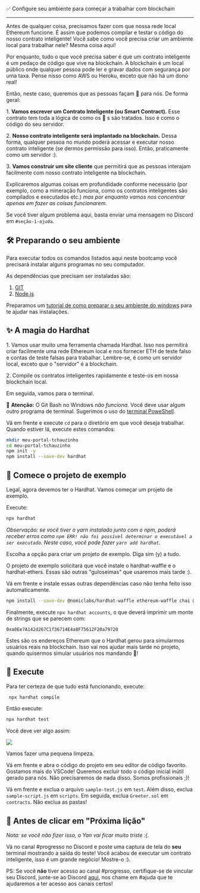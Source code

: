 ✅ Configure seu ambiente para começar a trabalhar com blockchain
-------------------------------------------------- -

Antes de qualquer coisa, precisamos fazer com que nossa rede local Ethereum funcione. É assim que podemos compilar e testar o código do nosso contrato inteligente! Você sabe como você precisa criar um ambiente local para trabalhar nele? Mesma coisa aqui!

Por enquanto, tudo o que você precisa saber é que um contrato inteligente é um pedaço de código que vive na blockchain. A blockchain é um local público onde qualquer pessoa pode ler e gravar dados com segurança por uma taxa. Pense nisso como AWS ou Heroku, exceto que não há um dono real!

Então, neste caso, queremos que as pessoas façam 👋 para nós. De forma geral:

1\. **Vamos escrever um Contrato Inteligente (ou Smart Contract).** Esse contrato tem toda a lógica de como os 👋 s são tratados. Isso é como o código do seu servidor.

2\. **Nosso contrato inteligente será implantado na blockchain.** Dessa forma, qualquer pessoa no mundo poderá acessar e executar nosso contrato inteligente (se dermos permissão para isso). Então, praticamente como um servidor :).

3\. **Vamos construir um site cliente** que permitirá que as pessoas interajam facilmente com nosso contrato inteligente na blockchain.

Explicaremos algumas coisas em profundidade conforme necessário (por exemplo, como a mineração funciona, como os contratos inteligentes são compilados e executados etc.) *mas por enquanto vamos nos concentrar apenas em fazer as coisas funcionarem*.

Se você tiver algum problema aqui, basta enviar uma mensagem no Discord em `#seção-1-ajuda`.

🛠 Preparando o seu ambiente
-----------------------

Para executar todos os comandos listados aqui neste bootcamp você precisará instalar alguns programas no seu computador.

As dependências que precisam ser instaladas são:

1. [GIT](https://git-scm.com/downloads)
2. [Node.js](https://nodejs.org/en/download/)

Preparamos um [tutorial de como preparar o seu ambiente do windows](https://www.web3dev.com.br/web3melk/como-preparar-o-seu-windows-para-participar-dos-bootcamps-da-web3dev-1dc3) para te ajudar nas instalações.

✨ A magia do Hardhat
-----------------------

1\. Vamos usar muito uma ferramenta chamada Hardhat. Isso nos permitirá criar facilmente uma rede Ethereum local e nos fornecer ETH de teste falso e contas de teste falsas para trabalhar. Lembre-se, é como um servidor local, exceto que o "servidor" é a blockchain.

2\. Compile os contratos inteligentes rapidamente e teste-os em nossa blockchain local.

Em seguida, vamos para o terminal.

🚨 **Atenção:** O Git Bash no Windows *não funciona*. Você deve usar algum outro programa de terminal. Sugerimos o uso do [terminal PoweShell](https://geekblog.com.br/windows-powershell-veja-o-que-e-e-para-o-que-serve/).

Vá em frente e execute `cd` para o diretório em que você deseja trabalhar. Quando estiver lá, execute estes comandos:

```bash
mkdir meu-portal-tchauzinho
cd meu-portal-tchauzinho
npm init -y
npm install --save-dev hardhat
```

👏 Comece o projeto de exemplo
---------------------------

Legal, agora devemos ter o Hardhat. Vamos começar um projeto de exemplo.

Execute:

```bash
npx hardhat
```

*Observação: se você tiver o yarn instalado junto com o npm, poderá receber erros como `npm ERR! não foi possível determinar o executável a ser executado`. Neste caso, você pode fazer `yarn add hardhat`.*

Escolha a opção para criar um projeto de exemplo. Diga sim (y) a tudo.

O projeto de exemplo solicitará que você instale o hardhat-waffle e o hardhat-ethers. Essas são outras "guloseimas" que usaremos mais tarde :).

Vá em frente e instale essas outras dependências caso não tenha feito isso automaticamente.

```bash
npm install --save-dev @nomiclabs/hardhat-waffle ethereum-waffle chai @nomiclabs/hardhat-ethers ethers
```

Finalmente, execute `npx hardhat accounts`, o que deverá imprimir um monte de strings que se parecem com:

`0xa0Ee7A142d267C1f36714E4a8F75612F20a79720`

Estes são os endereços Ethereum que o Hardhat gerou para simularmos usuários reais na blockchain. Isso vai nos ajudar mais tarde no projeto, quando quisermos simular usuários nos mandando 👋!

🌟 Execute
---------

Para ter certeza de que tudo está funcionando, execute:

```bash
 npx hardhat compile
```

Então execute:

```bash
npx hardhat test
```

Você deve ver algo assim:

![](https://i.imgur.com/rjPvls0.png)

Vamos fazer uma pequena limpeza.

Vá em frente e abra o código do projeto em seu editor de código favorito. Gostamos mais do VSCode! Queremos excluir todo o código inicial inútil gerado para nós. Não precisaremos de nada disso. Somos profissionais ;)!

Vá em frente e exclua o arquivo `sample-test.js` em `test`. Além disso, exclua `sample-script.js` em `scripts`. Em seguida, exclua `Greeter.sol` em `contracts`. Não exclua as pastas!

🚨 Antes de clicar em "Próxima lição"
--------------------------------------------

*Nota: se você não fizer isso, o Yan vai ficar muito triste :(.*

Vá no canal #progresso no Discord e poste uma captura de tela do **seu** terminal mostrando a saída do teste! Você acabou de executar um contrato inteligente, isso é um grande negócio! Mostre-o :).

PS: Se você **não** tiver acesso ao canal #progresso, certifique-se de vincular seu Discord, junte-se ao Discord [aqui](https://discord.web3dev.com.br), nos chame em #ajuda que te ajudaremos a ter acesso aos canais certos!
